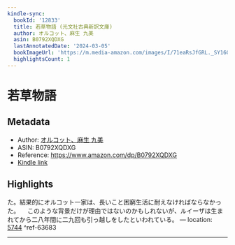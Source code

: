 ```yaml
---
kindle-sync:
  bookId: '12833'
  title: 若草物語 (光文社古典新訳文庫)
  author: オルコット、麻生 九美
  asin: B0792XQDXG
  lastAnnotatedDate: '2024-03-05'
  bookImageUrl: 'https://m.media-amazon.com/images/I/71eaRsJfGRL._SY160.jpg'
  highlightsCount: 1
---
```

# 若草物語
## Metadata
* Author: [オルコット、麻生 九美](https://www.amazon.comundefined)
* ASIN: B0792XQDXG
* Reference: https://www.amazon.com/dp/B0792XQDXG
* [Kindle link](kindle://book?action=open&asin=B0792XQDXG)

## Highlights
た。結果的にオルコット一家は、長いこと困窮生活に耐えなければならなかった。 　このような背景だけが理由ではないのかもしれないが、ルイーザは生まれてから二八年間に二九回も引っ越しをしたといわれている。 — location: [5744](kindle://book?action=open&asin=B0792XQDXG&location=5744) ^ref-63683

---
